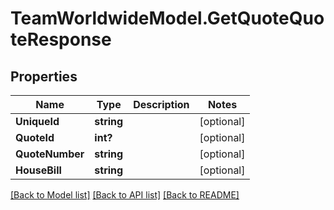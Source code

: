 # TeamWorldwideModel.GetQuoteQuoteResponse
## Properties

Name | Type | Description | Notes
------------ | ------------- | ------------- | -------------
**UniqueId** | **string** |  | [optional] 
**QuoteId** | **int?** |  | [optional] 
**QuoteNumber** | **string** |  | [optional] 
**HouseBill** | **string** |  | [optional] 

[[Back to Model list]](../README.md#documentation-for-models) [[Back to API list]](../README.md#documentation-for-api-endpoints) [[Back to README]](../README.md)

